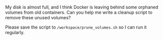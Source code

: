 My disk is almost full, and I think Docker is leaving behind some orphaned volumes from old containers. Can you help me write a cleanup script to remove these unused volumes?

Please save the script to `/workspace/prune_volumes.sh` so I can run it regularly.
